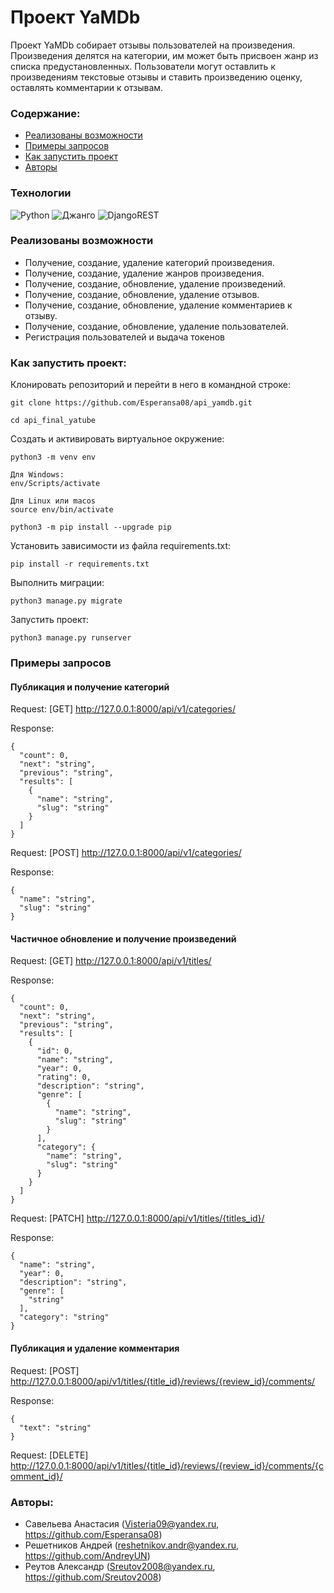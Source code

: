 
# Проект YaMDb
Проект YaMDb собирает отзывы пользователей на произведения.
Произведения делятся на категории, им  может быть присвоен жанр из списка предустановленных. 
Пользователи могут оставлить к произведениям текстовые отзывы и ставить произведению оценку, оставлять комментарии к отзывам.

### Содержание:
 - [Реализованы возможности](#реализованы-возможности)
 - [Примеры запросов](#примеры-запросов)
 - [Как запустить проект](#как-запустить-проект)
 - [Авторы](#авторы)

### Технологии 

![Python](https://img.shields.io/badge/python-3670A0?style=for-the-badge&logo=python&logoColor=ffdd54) 
![Джанго](https://img.shields.io/badge/django-%23092E20.svg?style=for-the-badge&logo=django&logoColor=white)
![ DjangoREST ]( https://img.shields.io/badge/DJANGO-REST-ff1709?style=for-the-badge&logo=django&logoColor=white&color=ff1709&labelColor=gray ) 


### Реализованы возможности
* Получение, создание, удаление категорий произведения.
* Получение, создание, удаление жанров произведения.
* Получение, создание, обновление, удаление произведений.
* Получение, создание, обновление, удаление отзывов.
* Получение, создание, обновление, удаление комментариев к отзыву.
* Получение, создание, обновление, удаление пользователей.
* Регистрация пользователей и выдача токенов


### Как запустить проект:

Клонировать репозиторий и перейти в него в командной строке:

```
git clone https://github.com/Esperansa08/api_yamdb.git
```
```
cd api_final_yatube
```

Cоздать и активировать виртуальное окружение:

```
python3 -m venv env
```
```
Для Windows:
env/Scripts/activate

Для Linux или macos
source env/bin/activate
```
```
python3 -m pip install --upgrade pip
```

Установить зависимости из файла requirements.txt:
```
pip install -r requirements.txt
```

Выполнить миграции:
```
python3 manage.py migrate
```

Запустить проект:
```
python3 manage.py runserver
```


### Примеры запросов

#### Публикация и получение категорий

Request: [GET] http://127.0.0.1:8000/api/v1/categories/

Response:
```
{
  "count": 0,
  "next": "string",
  "previous": "string",
  "results": [
    {
      "name": "string",
      "slug": "string"
    }
  ]
}
```
Request: [POST] http://127.0.0.1:8000/api/v1/categories/

Response:
```
{
  "name": "string",
  "slug": "string"
}
```

#### Частичное обновление и получение произведений
Request: [GET] http://127.0.0.1:8000/api/v1/titles/

Response:
```
{
  "count": 0,
  "next": "string",
  "previous": "string",
  "results": [
    {
      "id": 0,
      "name": "string",
      "year": 0,
      "rating": 0,
      "description": "string",
      "genre": [
        {
          "name": "string",
          "slug": "string"
        }
      ],
      "category": {
        "name": "string",
        "slug": "string"
      }
    }
  ]
}
```
Request: [PATCH] http://127.0.0.1:8000/api/v1/titles/{titles_id}/

Response:
```
{
  "name": "string",
  "year": 0,
  "description": "string",
  "genre": [
    "string"
  ],
  "category": "string"
}
```

#### Публикация и удаление комментария

Request: [POST] http://127.0.0.1:8000/api/v1/titles/{title_id}/reviews/{review_id}/comments/

Response:
```
{
  "text": "string"
}
```
Request: [DELETE] http://127.0.0.1:8000/api/v1/titles/{title_id}/reviews/{review_id}/comments/{comment_id}/



### Авторы:
 * Савельева Анастасия (Visteria09@yandex.ru, https://github.com/Esperansa08)
 * Решетников Андрей (reshetnikov.andr@yandex.ru, https://github.com/AndreyUN)
 * Реутов Александр (Sreutov2008@yandex.ru, https://github.com/Sreutov2008)

